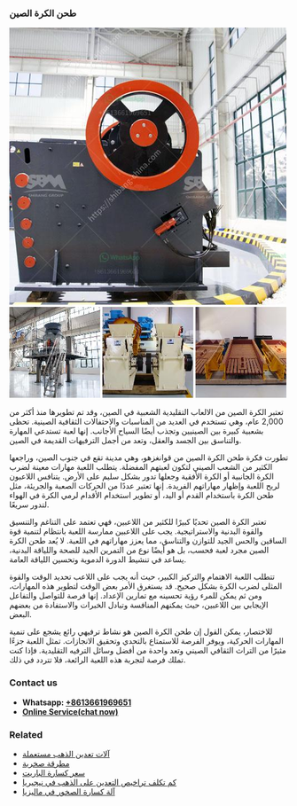 <h3>طحن الكرة الصين</h3><img src='1701852462.jpg' alt=''><p>تعتبر الكرة الصين من الالعاب التقليدية الشعبية في الصين، وقد تم تطويرها منذ أكثر من 2,000 عام، وهي تستخدم في العديد من المناسبات والاحتفالات الثقافية الصينية. تحظى بشعبية كبيرة بين الصينيين وتجذب أيضًا السياح الأجانب. إنها لعبة تستدعي المهارة والتناسق بين الجسد والعقل، وتعد من أجمل الترفيهات القديمة في الصين.</p><p>تطورت فكرة طحن الكرة الصين من قوانغزهو، وهي مدينة تقع في جنوب الصين، وراجعها الكثير من الشعب الصيني لتكون لعبتهم المفضلة. يتطلب اللعبة مهارات معينة لضرب الكرة الجانبية أو الكرة الأفقية وجعلها تدور بشكل سليم على الأرض. يتنافس اللاعبون لربح اللعبة وإظهار مهاراتهم الفريدة. إنها تعتبر عددًا من الحركات الصعبة والجريئة، مثل طحن الكرة باستخدام القدم أو اليد، أو تطوير استخدام الأقدام لرمي الكرة في الهواء لتدور سريعًا.</p><p>تعتبر الكرة الصين تحديًا كبيرًا للكثير من اللاعبين، فهي تعتمد على التناغم والتنسيق والقوة البدنية والاستراتيجية. يجب على اللاعبين ممارسة اللعبة بانتظام لتنمية قوة الساقين والحس الجيد للتوازن والتناسق، مما يعزز مهاراتهم في اللعبة. لا يُعد طحن الكرة الصين مجرد لعبة فحسب، بل هو أيضًا نوع من التمرين الجيد للصحة واللياقة البدنية، يساعد في تنشيط الدورة الدموية وتحسين اللياقة العامة.</p><p>تتطلب اللعبة الاهتمام والتركيز الكبير، حيث أنه يجب على اللاعب تحديد الوقت والقوة المثلى لضرب الكرة بشكل صحيح. قد يستغرق الأمر بعض الوقت لتطوير هذه المهارات، ومن ثم يمكن للمرء رؤية تحسينه مع تمارين الإعداد. إنها فرصة للتواصل والتفاعل الإيجابي بين اللاعبين، حيث يمكنهم المنافسة وتبادل الخبرات والاستفادة من بعضهم البعض.</p><p>للاختصار، يمكن القول إن طحن الكرة الصين هو نشاط ترفيهي رائع يشجع على تنمية المهارات الحركية، ويوفر الفرصة للاستمتاع بالتحدي وتحقيق الانجازات. تمثل اللعبة جزءًا مثيرًا من التراث الثقافي الصيني وتعد واحدة من أفضل وسائل الترفيه التقليدية. فإذا كنت تملك فرصة لتجربة هذه اللعبة الرائعة، فلا تتردد في ذلك.</p><h3>Contact us</h3><ul><li><strong>Whatsapp:&nbsp;<a href="https://wa.me/8613661969651">+8613661969651</a></strong></li><li><a href="https://swt.shibang-china.com/?git&amp;zhl&amp;طحن الكرة الصين"><strong>Online Service(chat now)</strong></a></li></ul><h3>Related</h3><ul><li><a href='آلات تعدين الذهب مستعملة.md'>آلات تعدين الذهب مستعملة</a></li><li><a href='مطرقة صخرية.md'>مطرقة صخرية</a></li><li><a href='سعر كسارة الباريت.md'>سعر كسارة الباريت</a></li><li><a href='كم تكلف تراخيص التعدين على الذهب في نيجيريا.md'>كم تكلف تراخيص التعدين على الذهب في نيجيريا</a></li><li><a href='آلة كسارة الصخور في ماليزيا.md'>آلة كسارة الصخور في ماليزيا</a></li></ul>